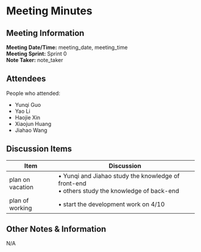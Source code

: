 # Meeting Minutes
## Meeting Information
**Meeting Date/Time:** meeting_date, meeting_time  
**Meeting Sprint:** Sprint 0  
**Note Taker:** note_taker  

## Attendees
People who attended:
- Yunqi Guo
- Yao Li
- Haojie Xin
- Xiaojun Huang
- Jiahao Wang

## Discussion Items

Item | Discussion
---- | ----
plan on vacation | • Yunqi and Jiahao study the knowledge of front-end <br>• others study the knowledge of back-end
plan of working | • start the development work on 4/10 


## Other Notes & Information
N/A
